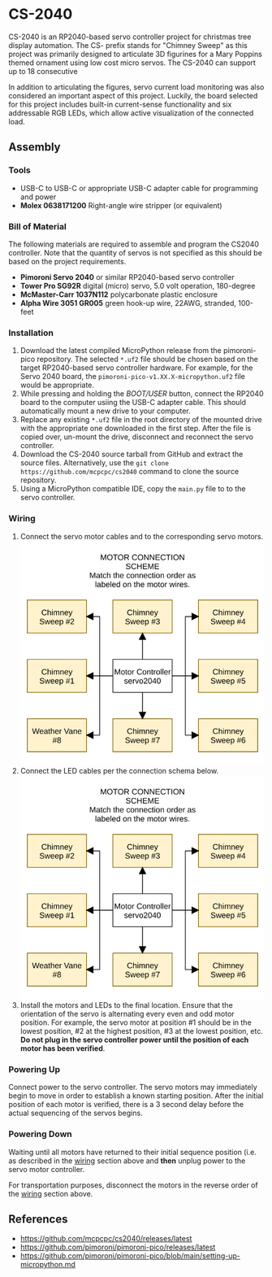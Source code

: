 # CS-2040

CS-2040 is an RP2040-based servo controller project for christmas tree display
automation. The CS- prefix stands for "Chimney Sweep" as this project was
primarily designed to articulate 3D figurines for a Mary Poppins themed ornament
using low cost micro servos. The CS-2040 can support up to 18 consecutive 

In addition to articulating the figures, servo current load monitoring was also
considered an important aspect of this project. Luckily, the board selected for
this project includes built-in current-sense functionality and six addressable
RGB LEDs, which allow active visualization of the connected load.

## Assembly

### Tools

- USB-C to USB-C or appropriate USB-C adapter cable for programming and power
- **Molex 0638171200** Right-angle wire stripper (or equivalent)

### Bill of Material

The following materials are required to assemble and program the CS2040
controller. Note that the quantity of servos is not specified as this should be
based on the project requirements.

- **Pimoroni Servo 2040** or similar RP2040-based servo controller
- **Tower Pro SG92R** digital (micro) servo, 5.0 volt operation, 180-degree
- **McMaster-Carr 1037N112** 	polycarbonate plastic enclosure
- **Alpha Wire 3051 GR005** green hook-up wire, 22AWG, stranded, 100-feet

### Installation

1. Download the latest compiled MicroPython release from the pimoroni-pico
   repository. The selected `*.uf2` file should be chosen based on the target
   RP2040-based servo controller hardware. For example, for the Servo 2040
   board, the `pimoroni-pico-v1.XX.X-micropython.uf2` file would be appropriate.
2. While pressing and holding the *BOOT/USER* button, connect the RP2040 board
   to the computer usiing the USB-C adapter cable. This should automatically
   mount a new drive to your computer.
3. Replace any existing `*.uf2` file in the root directory of the mounted drive
   with the appropriate one downloaded in the first step. After the file is
   copied over, un-mount the drive, disconnect and reconnect the servo
   controller.
4. Download the CS-2040 source tarball from GitHub and extract the source files.
   Alternatively, use the `git clone https://github.com/mcpcpc/cs2040` command
   to clone the source repository.
5. Using a MicroPython compatible IDE, copy the `main.py` file to to the servo controller.

### Wiring

1. Connect the servo motor cables and to the corresponding servo motors. ![Servo Connection Schema](/docs/motor.svg)
2. Connect the LED cables per the connection schema below. ![LED Connection Schema](/docs/led.svg)
3. Install the motors and LEDs to the final location. Ensure that the orientation of the servo is alternating every even and odd motor position.  For example, the servo motor at position #1 should be in the lowest position, #2 at the highest position, #3 at the lowest position, etc. **Do not plug in the servo controller power until the position of each motor has been verified**.

### Powering Up
 
Connect power to the servo controller. The servo motors may immediately begin to move in order to establish a known starting position. After the initial position of each motor is verified, there is a 3 second delay before the actual sequencing of the servos begins.

### Powering Down

Waiting until all motors have returned to their initial sequence position (i.e. as described in the [wiring](#Wiring) section above and **then** unplug power to the servo motor controller.

For transportation purposes, disconnect the motors in the reverse order of the [wiring](#Wiring) section above.

## References

* https://github.com/mcpcpc/cs2040/releases/latest
* https://github.com/pimoroni/pimoroni-pico/releases/latest
* https://github.com/pimoroni/pimoroni-pico/blob/main/setting-up-micropython.md
